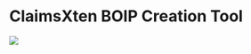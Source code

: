 # ClaimsXten BOIP Creation Tool
<img src="https://github.com/creationsoftre/blob/blob/main/cxt_boip_img0.png">

